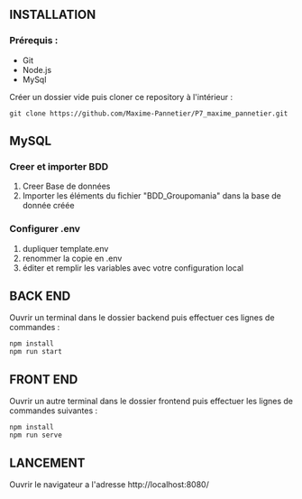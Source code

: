 
## INSTALLATION
### Prérequis :

<ul>
  <li> Git</li>
  <li> Node.js</li>
  <li> MySql</li>
</ul>

Créer un dossier vide puis cloner ce repository à l'intérieur : 

```
git clone https://github.com/Maxime-Pannetier/P7_maxime_pannetier.git
```
## MySQL
### Creer et importer BDD
<ol>
  <li>Creer Base de données</li>
  <li>Importer les éléments du fichier "BDD_Groupomania" dans la base de donnée créée</li>  
</ol>
 
### Configurer .env
<ol>
  <li>dupliquer template.env</li>
  <li>renommer la copie en .env</li>
  <li>éditer et remplir les variables avec votre configuration local</li>
</ol>

## BACK END
Ouvrir un terminal dans le dossier backend puis effectuer ces lignes de commandes :
```
npm install
npm run start
```
## FRONT END
Ouvrir un autre terminal dans le dossier frontend puis effectuer les lignes de commandes suivantes :
```
npm install
npm run serve
```
## LANCEMENT
Ouvrir le navigateur a l'adresse http://localhost:8080/
